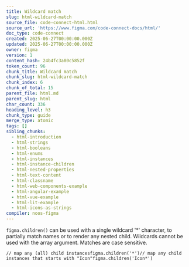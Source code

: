```yaml
---
title: Wildcard match
slug: html-wildcard-match
source_file: code-connect-html.html
source_url: 'https://www.figma.com/code-connect-docs/html/'
doc_type: code-connect
created: 2025-06-27T00:00:00.000Z
updated: 2025-06-27T00:00:00.000Z
owner: figma
version: 1
content_hash: 24b4fc3a80c5852f
token_count: 96
chunk_title: Wildcard match
chunk_slug: html-wildcard-match
chunk_index: 6
chunk_of_total: 15
parent_file: html.md
parent_slug: html
char_count: 336
heading_level: h3
chunk_type: guide
merge_type: atomic
tags: []
sibling_chunks:
  - html-introduction
  - html-strings
  - html-booleans
  - html-enums
  - html-instances
  - html-instance-children
  - html-nested-properties
  - html-text-content
  - html-classname
  - html-web-components-example
  - html-angular-example
  - html-vue-example
  - html-lit-example
  - html-icons-as-strings
compiler: noos-figma
---
```


`figma.children()` can be used with a single wildcard '*' character, to partially match names or to render any nested child. Wildcards cannot be used with the array argument. Matches are case sensitive.

```
// map any (all) child instancesfigma.children('*')// map any child instances that starts with "Icon"figma.children('Icon*')
```
